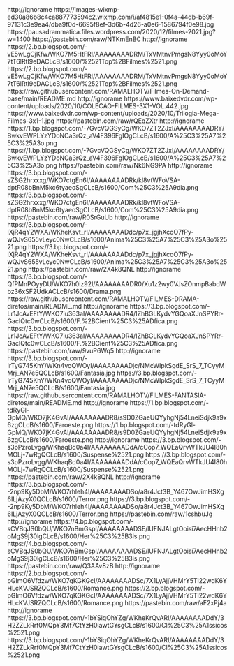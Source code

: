 

<?xml version="1.0" encoding="UTF-8" standalone="yes"?>


<item>
<title>[B][COLOR white]Filmes Lançamentos[/COLOR][/B]</title>
<link>http://ignorame</link>
<thumbnail>https://images-wixmp-ed30a86b8c4ca887773594c2.wixmp.com/i/af4815e1-0f4a-44db-b69f-97131c3e9ea4/dba9f0d-6695f8ef-3d6b-4d26-a0e6-1586794f0e98.jpg</thumbnail>
<fanart>https://pausadrammatica.files.wordpress.com/2020/12/filmes-2021.jpg?w=1400</fanart>
<externallink>https://pastebin.com/raw/NTKmEnBC</externallink>
</item>
<item>
<title>[B][COLOR white] Filmes Diversos[/COLOR][/B]</title>
<link>http://ignorame</link>
<thumbnail>https://2.bp.blogspot.com/-vE5wLgCjKfw/WKO7M5HtFRI/AAAAAAAADRM/TxVMtnvPmgsN8Yyy0oMoY7tT6lRtI9eDACLcB/s1600/%2521Top%2BFilmes%2521.png</thumbnail>
<fanart>https://2.bp.blogspot.com/-vE5wLgCjKfw/WKO7M5HtFRI/AAAAAAAADRM/TxVMtnvPmgsN8Yyy0oMoY7tT6lRtI9eDACLcB/s1600/%2521Top%2BFilmes%2521.png</fanart>
<externallink>https://raw.githubusercontent.com/RAMALHOTV/Filmes-On-Demand-base/main/README.md</externallink>
</item>
 

 
<item>
<title>[B][COLOR white]FILMES TRIOLOGIA  [/COLOR][/B]</title>
<link>http://ignorame</link>
<thumbnail>https://www.baixedvdr.com/wp-content/uploads/2020/10/COLECAO-FILMES-3X1-VOL.442.jpg</thumbnail>
<fanart>https://www.baixedvdr.com/wp-content/uploads/2020/10/Trilogia-Mega-Filmes-3x1-1.jpg</fanart>
<externallink>https://pastebin.com/raw/rQEqZXtr</externallink>
</item>
 
 
<item>
<title>[B][COLOR white]FILMES AÇÃO[/COLOR][/B]</title>
<link>http://ignorame</link>
<thumbnail>https://1.bp.blogspot.com/-7GvcVQGSyCg/WKO7ZT2ZJxI/AAAAAAAADRY/BwkvEWPLYzYDoNCa3rQz_aV4F396FgIOgCLcB/s1600/A%25C3%25A7%25C3%25A3o.png</thumbnail>
<fanart>https://1.bp.blogspot.com/-7GvcVQGSyCg/WKO7ZT2ZJxI/AAAAAAAADRY/BwkvEWPLYzYDoNCa3rQz_aV4F396FgIOgCLcB/s1600/A%25C3%25A7%25C3%25A3o.png</fanart>
<externallink>https://pastebin.com/raw/Nk6NG9PA</externallink>
</item>
 
<item>
<title>[B][COLOR white]FILMES Comédia[/COLOR][/B]</title>
<link>http://ignorame</link>
<thumbnail>https://3.bp.blogspot.com/-sZSG2hrxxxg/WKO7ctgEn6I/AAAAAAAADRk/kl8vtWFoVSA-dptR08bBnM5kc6tyaeoSgCLcB/s1600/Com%25C3%25A9dia.png</thumbnail>
<fanart>https://3.bp.blogspot.com/-sZSG2hrxxxg/WKO7ctgEn6I/AAAAAAAADRk/kl8vtWFoVSA-dptR08bBnM5kc6tyaeoSgCLcB/s1600/Com%25C3%25A9dia.png</fanart>
<externallink>https://pastebin.com/raw/R0SrGuUb</externallink>
</item>

<item>
<title>[B][COLOR white]FILMES Animação [/COLOR][/B]</title>
<link>http://ignorame</link>
<thumbnail>https://3.bp.blogspot.com/-lXjR4qY2WXA/WKheKsvt_rI/AAAAAAAADdc/p7x_jgjhXcoO7fPy-wQJvS655vLeyc0NwCLcB/s1600/Anima%25C3%25A7%25C3%25A3o%2521.png</thumbnail>
<fanart>https://3.bp.blogspot.com/-lXjR4qY2WXA/WKheKsvt_rI/AAAAAAAADdc/p7x_jgjhXcoO7fPy-wQJvS655vLeyc0NwCLcB/s1600/Anima%25C3%25A7%25C3%25A3o%2521.png</fanart>
<externallink>https://pastebin.com/raw/2X4k8QNL</externallink>
</item>
 
<item>
<title>[B][COLOR white]FILMES  Drama[/COLOR][/B]</title>
<link>http://ignorame</link>
<thumbnail>https://3.bp.blogspot.com/-QfPMnPOyyDU/WKO7h0iz92I/AAAAAAAADR0/Xu1z2wy0VJsZOnmpBabdWbz36xSF2UdkACLcB/s1600/Drama.png</thumbnail>
<fanarthttps://3.bp.blogspot.com/-QfPMnPOyyDU/WKO7h0iz92I/AAAAAAAADR0/Xu1z2wy0VJsZOnmpBabdWbz36xSF2UdkACLcB/s1600/Drama.png</fanart>
<externallink>https://raw.githubusercontent.com/RAMALHOTV/FILMES-DRAMA-diretos/main/README.md</externallink>
</item>

<item>
<title>[B][COLOR white]FILMES F. Científica[/COLOR][/B]</title>
<link>http://ignorame</link>
<thumbnail>https://3.bp.blogspot.com/-Lr1JcAvEFtY/WKO7iu363aI/AAAAAAAADR4/IZhBGLKydvYGQoaXJnSPYRr-GacIQtc0wCLcB/s1600/F.%2BCient%25C3%25ADfica.png</thumbnail>
<fanart>https://3.bp.blogspot.com/-Lr1JcAvEFtY/WKO7iu363aI/AAAAAAAADR4/IZhBGLKydvYGQoaXJnSPYRr-GacIQtc0wCLcB/s1600/F.%2BCient%25C3%25ADfica.png</fanart>
<externallink>https://pastebin.com/raw/9vuP6Wq5</externallink>
</item>

<item>
<title>[B][COLOR white]FILMES Fantasia [/COLOR][/B]</title>
<link>http://ignorame</link>
<thumbnail>https://3.bp.blogspot.com/-IrTyG745KhY/WKn4voQWOyI/AAAAAAAADjc/NMcWIpkSgdE_SrS_7_TCyyMMrj_AN7e5QCLcB/s1600/Fantasia.jpg</thumbnail>
<fanart>https://3.bp.blogspot.com/-IrTyG745KhY/WKn4voQWOyI/AAAAAAAADjc/NMcWIpkSgdE_SrS_7_TCyyMMrj_AN7e5QCLcB/s1600/Fantasia.jpg</fanart>
<externallink>https://raw.githubusercontent.com/RAMALHOTV/FILMES-FANTASIA-diretos/main/README.md</externallink>
</item>

<item>
<title>[B][COLOR white]FILMES  Faroeste[/COLOR][/B]</title>
<link>http://ignorame</link>
<thumbnail>https://1.bp.blogspot.com/-tdRyGl-GpMQ/WKO7jK4GvAI/AAAAAAAADR8/s9D0ZGaeUQYyhgNj54LneiSdjk9a9x6zgCLcB/s1600/Faroeste.png</thumbnail>
<fanart>https://1.bp.blogspot.com/-tdRyGl-GpMQ/WKO7jK4GvAI/AAAAAAAADR8/s9D0ZGaeUQYyhgNj54LneiSdjk9a9x6zgCLcB/s1600/Faroeste.png</fanart>
<externallink></externallink>
</item>

<item>
<title>[B][COLOR white]FILMES Suspense[/COLOR][/B]</title>
<link>http://ignorame</link>
<thumbnail>https://3.bp.blogspot.com/-s3pPzroLvgg/WKhaqBd0a4I/AAAAAAAADdA/cCop7_WQEaQrvWTkJU4I80hMOLj-7wRgQCLcB/s1600/Suspense%2521.png</thumbnail>
<fanart>https://3.bp.blogspot.com/-s3pPzroLvgg/WKhaqBd0a4I/AAAAAAAADdA/cCop7_WQEaQrvWTkJU4I80hMOLj-7wRgQCLcB/s1600/Suspense%2521.png</fanart>
<externallink>https://pastebin.com/raw/2X4k8QNL</externallink>
</item>

<item>
<title>[B][COLOR white]FILMES Terror[/COLOR][/B]</title>
<link>http://ignorame</link>
<thumbnail>https://3.bp.blogspot.com/--2np9Ky5DbM/WKO7rhleh4I/AAAAAAAADSo/a8r4Jct3B_Y467OwJimHSXg6ILjAzyX0QCLcB/s1600/Terror.png</thumbnail>
<fanart>https://3.bp.blogspot.com/--2np9Ky5DbM/WKO7rhleh4I/AAAAAAAADSo/a8r4Jct3B_Y467OwJimHSXg6ILjAzyX0QCLcB/s1600/Terror.png</fanart>
<externallink>https://pastebin.com/raw/1cshbuJg</externallink>
</item>

<item>
<title>[B][COLOR white]FILMES MARVEL-DC[/COLOR][/B]</title>
<link>http://ignorame</link>
<thumbnail>https://4.bp.blogspot.com/-sCVBqJS0bQU/WKO7nBmGspI/AAAAAAAADSE/lUFNJALgtOoisi7AecHHnb2oMgS9j30lgCLcB/s1600/Her%25C3%25B3is.png</thumbnail>
<fanart>https://4.bp.blogspot.com/-sCVBqJS0bQU/WKO7nBmGspI/AAAAAAAADSE/lUFNJALgtOoisi7AecHHnb2oMgS9j30lgCLcB/s1600/Her%25C3%25B3is.png</fanart>
<externallink>https://pastebin.com/raw/Q3AAv8zB</externallink>
</item>

<item>
<title>[B][COLOR white]FILMES ROMANCE[/COLOR][/B]</title>
<link>http://ignorame</link>
<thumbnail>https://2.bp.blogspot.com/-pGImO6Vfdzw/WKO7qKGKGcI/AAAAAAAADSc/7X1LyAjjVHMrY5Tl22wdK6YHLcKVJSRZQCLcB/s1600/Romance.png</thumbnail>
<fanart>https://2.bp.blogspot.com/-pGImO6Vfdzw/WKO7qKGKGcI/AAAAAAAADSc/7X1LyAjjVHMrY5Tl22wdK6YHLcKVJSRZQCLcB/s1600/Romance.png</fanart>
<externallink>https://pastebin.com/raw/aF2xPj4a</externallink>
</item>



<item>
<title>[B][COLOR white]FILMES Clássicos[/COLOR][/B]</title>
<link>http://ignorame</link>
<thumbnail>https://3.bp.blogspot.com/-1bYSiqOhYZg/WKheKrQvARI/AAAAAAAADdY/3H2ZZLkRrf0MQpY3Mf7CtYzH0lawtGYsgCLcB/s1600/Cl%25C3%25A1ssicos%2521.png</thumbnail>
<fanart>https://3.bp.blogspot.com/-1bYSiqOhYZg/WKheKrQvARI/AAAAAAAADdY/3H2ZZLkRrf0MQpY3Mf7CtYzH0lawtGYsgCLcB/s1600/Cl%25C3%25A1ssicos%2521.png</fanart>
<externallink></externallink>
</item>
